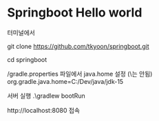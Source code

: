 # Springboot Hello world


터미널에서

git clone https://github.com/tkyoon/springboot.git

cd springboot


/gradle.properties 파일에서 java.home 설정 (\는 안됨)
org.gradle.java.home=C:/Dev/java/jdk-15 

서버 실행
.\gradlew bootRun

http://localhost:8080 접속
